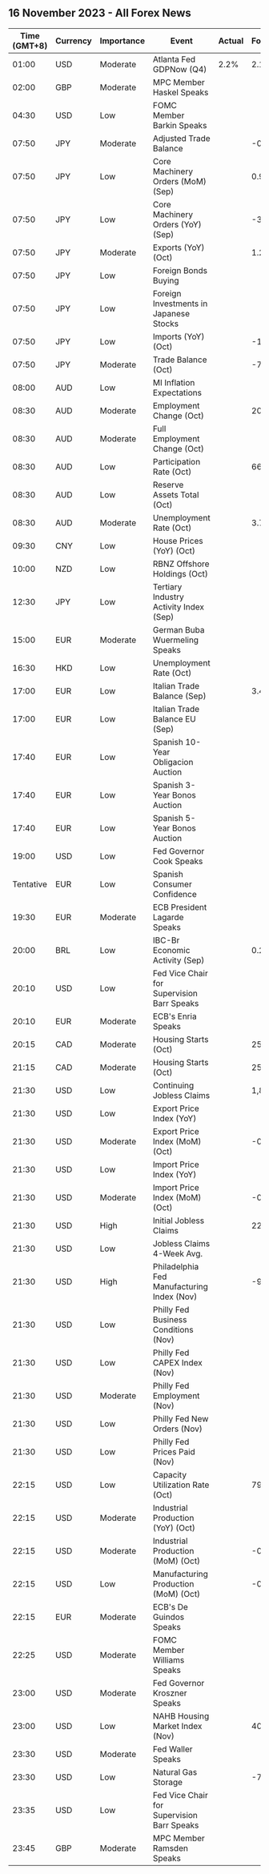 ## 16 November 2023 - All Forex News

| Time (GMT+8) | Currency | Importance | Event | Actual | Forecast | Previous |
|------|----------|------------|-------|--------|----------|----------|
| 01:00 | USD | Moderate | Atlanta Fed GDPNow (Q4) | 2.2% | 2.1% | 2.1% |
| 02:00 | GBP | Moderate | MPC Member Haskel Speaks |  |  |  |
| 04:30 | USD | Low | FOMC Member Barkin Speaks |  |  |  |
| 07:50 | JPY | Moderate | Adjusted Trade Balance |  | -0.71T | -0.43T |
| 07:50 | JPY | Low | Core Machinery Orders (MoM) (Sep) |  | 0.9% | -0.5% |
| 07:50 | JPY | Low | Core Machinery Orders (YoY) (Sep) |  | -3.6% | -7.7% |
| 07:50 | JPY | Moderate | Exports (YoY) (Oct) |  | 1.2% | 4.3% |
| 07:50 | JPY | Low | Foreign Bonds Buying |  |  | -388.4B |
| 07:50 | JPY | Low | Foreign Investments in Japanese Stocks |  |  | 313.5B |
| 07:50 | JPY | Low | Imports (YoY) (Oct) |  | -12.2% | -16.3% |
| 07:50 | JPY | Moderate | Trade Balance (Oct) |  | -735.7B | 62.4B |
| 08:00 | AUD | Low | MI Inflation Expectations |  |  | 4.8% |
| 08:30 | AUD | Moderate | Employment Change (Oct) |  | 20.0K | 6.7K |
| 08:30 | AUD | Moderate | Full Employment Change (Oct) |  |  | -39.9K |
| 08:30 | AUD | Low | Participation Rate (Oct) |  | 66.7% | 66.7% |
| 08:30 | AUD | Low | Reserve Assets Total (Oct) |  |  | 93.2B |
| 08:30 | AUD | Moderate | Unemployment Rate (Oct) |  | 3.7% | 3.6% |
| 09:30 | CNY | Low | House Prices (YoY) (Oct) |  |  | -0.1% |
| 10:00 | NZD | Low | RBNZ Offshore Holdings (Oct) |  |  | 58.50% |
| 12:30 | JPY | Low | Tertiary Industry Activity Index (Sep) |  |  | -1.60 |
| 15:00 | EUR | Moderate | German Buba Wuermeling Speaks |  |  |  |
| 16:30 | HKD | Low | Unemployment Rate (Oct) |  |  | 2.8% |
| 17:00 | EUR | Low | Italian Trade Balance (Sep) |  | 3.450B | 2.070B |
| 17:00 | EUR | Low | Italian Trade Balance EU (Sep) |  |  | -1.01B |
| 17:40 | EUR | Low | Spanish 10-Year Obligacion Auction |  |  | 3.580% |
| 17:40 | EUR | Low | Spanish 3-Year Bonos Auction |  |  | 3.527% |
| 17:40 | EUR | Low | Spanish 5-Year Bonos Auction |  |  | 3.334% |
| 19:00 | USD | Low | Fed Governor Cook Speaks |  |  |  |
| Tentative | EUR | Low | Spanish Consumer Confidence |  |  | 77.2 |
| 19:30 | EUR | Moderate | ECB President Lagarde Speaks |  |  |  |
| 20:00 | BRL | Low | IBC-Br Economic Activity (Sep) |  | 0.20% | -0.77% |
| 20:10 | USD | Low | Fed Vice Chair for Supervision Barr Speaks |  |  |  |
| 20:10 | EUR | Moderate | ECB's Enria Speaks |  |  |  |
| 20:15 | CAD | Moderate | Housing Starts (Oct) |  | 252.9K | 270.5K |
| 21:15 | CAD | Moderate | Housing Starts (Oct) |  | 255.0K | 270.5K |
| 21:30 | USD | Low | Continuing Jobless Claims |  | 1,847K | 1,834K |
| 21:30 | USD | Low | Export Price Index (YoY) |  |  | -4.1% |
| 21:30 | USD | Moderate | Export Price Index (MoM) (Oct) |  | -0.5% | 0.7% |
| 21:30 | USD | Low | Import Price Index (YoY) |  |  | -1.7% |
| 21:30 | USD | Moderate | Import Price Index (MoM) (Oct) |  | -0.3% | 0.1% |
| 21:30 | USD | High | Initial Jobless Claims |  | 220K | 217K |
| 21:30 | USD | Low | Jobless Claims 4-Week Avg. |  |  | 212.25K |
| 21:30 | USD | High | Philadelphia Fed Manufacturing Index (Nov) |  | -9.0 | -9.0 |
| 21:30 | USD | Low | Philly Fed Business Conditions (Nov) |  |  | 9.2 |
| 21:30 | USD | Low | Philly Fed CAPEX Index (Nov) |  |  | -4.80 |
| 21:30 | USD | Moderate | Philly Fed Employment (Nov) |  |  | 4.0 |
| 21:30 | USD | Low | Philly Fed New Orders (Nov) |  |  | 4.4 |
| 21:30 | USD | Low | Philly Fed Prices Paid (Nov) |  |  | 23.10 |
| 22:15 | USD | Low | Capacity Utilization Rate (Oct) |  | 79.4% | 79.7% |
| 22:15 | USD | Moderate | Industrial Production (YoY) (Oct) |  |  | 0.08% |
| 22:15 | USD | Moderate | Industrial Production (MoM) (Oct) |  | -0.3% | 0.3% |
| 22:15 | USD | Low | Manufacturing Production (MoM) (Oct) |  | -0.3% | 0.4% |
| 22:15 | EUR | Moderate | ECB's De Guindos Speaks |  |  |  |
| 22:25 | USD | Moderate | FOMC Member Williams Speaks |  |  |  |
| 23:00 | USD | Moderate | Fed Governor Kroszner Speaks |  |  |  |
| 23:00 | USD | Low | NAHB Housing Market Index (Nov) |  | 40 | 40 |
| 23:30 | USD | Moderate | Fed Waller Speaks |  |  |  |
| 23:30 | USD | Low | Natural Gas Storage |  | -7B | 79B |
| 23:35 | USD | Low | Fed Vice Chair for Supervision Barr Speaks |  |  |  |
| 23:45 | GBP | Moderate | MPC Member Ramsden Speaks |  |  |  |
